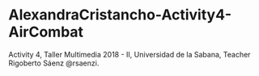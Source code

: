 # AlexandraCristancho-Activity4-AirCombat
Activity 4, Taller Multimedia 2018 - II, Universidad de la Sabana, Teacher Rigoberto Sáenz @rsaenzi.
